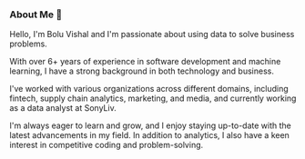 ### About Me 👋
Hello, I'm Bolu Vishal and I'm passionate about using data to solve business problems. 

With over 6+ years of experience in software development and machine learning, I have a strong background in both technology and business.

I've worked with various organizations across different domains, including fintech, supply chain analytics, marketing, and media, and currently working as a data analyst at SonyLiv. 

I'm always eager to learn and grow, and I enjoy staying up-to-date with the latest advancements in my field. In addition to analytics, I also have a keen interest in competitive coding and problem-solving. 


<!--
**boluVishal/boluvishal** is a ✨ _special_ ✨ repository because its `README.md` (this file) appears on your GitHub profile.

Here are some ideas to get you started:

- 🔭 I’m currently working on ...
- 🌱 I’m currently learning ...
- 👯 I’m looking to collaborate on ...
- 🤔 I’m looking for help with ...
- 💬 Ask me about ...
- 📫 How to reach me: ...
- 😄 Pronouns: ...
- ⚡ Fun fact: ...
-->
